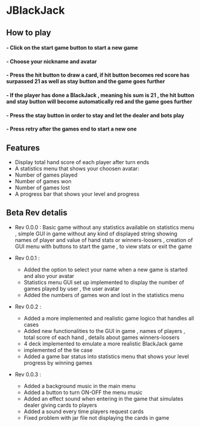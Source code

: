# JBlackJack

## How to play

#### - Click on the start game button to start a new game
#### - Choose your nickname and avatar
#### - Press the hit button to draw a card, if hit button becomes red score has surpassed 21 as well as stay button and the game goes further
#### - If the player has done a BlackJack , meaning his sum is 21 , the hit button and stay button will become automatically red and the game goes further
#### - Press the stay button in order to stay and let the dealer and bots play 
#### - Press retry after the games end to start a new one



## Features

- Display total hand score of each player after turn ends
- A statistics menu that shows your choosen avatar:
- Number of games played
- Number of games won
- Number of games lost
- A progress bar that shows your level and progress
 


## Beta Rev detalis

- Rev 0.0.0 : Basic game without any statistics available on statistics menu , simple GUI in game without any kind of displayed string showing names of player and value of hand stats or winners-loosers , creation of GUI menu with buttons to start the game , to view 
              stats or exit the game

- Rev 0.0.1 :
   - Added the option to select your name when a new game is started and also your avatar
   - Statistics menu GUI set up implemented to display the number of games played by user , the user avatar
   - Added the numbers of games won and lost in the statistics menu
 
- Rev 0.0.2 :
   - Added a more implemented and realistic game logico that handles all cases
   - Added new functionalities to the GUI in game , names of players , total score of each hand , details about games winners-loosers
   - 4 deck implemented to emulate a more realistic BlackJack game
   - implemented of the tie case
   - Added a game bar status into statistics menu that shows your level progress by winning games

- Rev 0.0.3 :
   - Added a background music in the main menu
   - Added a button to turn ON-OFF the menu music
   - Added an effect sound when entering in the game that simulates dealer giving cards to players
   - Added a sound every time players request cards
   - Fixed problem with jar file not displaying the cards in game
  


